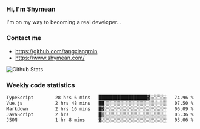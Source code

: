 ### Hi, I'm Shymean

I'm on my way to becoming a real developer...

### Contact me

- <https://github.com/tangxiangmin>
- <https://www.shymean.com/>

![Github Stats](https://github-readme-stats.vercel.app/api?username=tangxiangmin&show_icons=true&theme=dark)


###  Weekly code statistics

<!--START_SECTION:waka-->

```txt
TypeScript        28 hrs 6 mins   ██████████████████▓░░░░░░   74.96 %
Vue.js            2 hrs 48 mins   ██░░░░░░░░░░░░░░░░░░░░░░░   07.50 %
Markdown          2 hrs 16 mins   █▓░░░░░░░░░░░░░░░░░░░░░░░   06.09 %
JavaScript        2 hrs           █▒░░░░░░░░░░░░░░░░░░░░░░░   05.36 %
JSON              1 hr 8 mins     ▓░░░░░░░░░░░░░░░░░░░░░░░░   03.06 %
```

<!--END_SECTION:waka-->